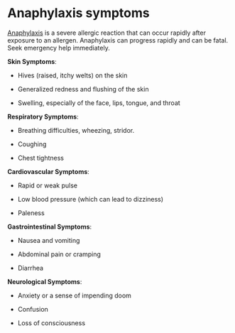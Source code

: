 [//]: # (
source: gpt-3 + jph editing
tags: symptoms
)

# Anaphylaxis symptoms

[Anaphylaxis](../anaphylaxis/) is a severe allergic reaction that can occur rapidly after exposure to an allergen. Anaphylaxis can progress rapidly and can be fatal. Seek emergency help immediately.

**Skin Symptoms**:

* Hives (raised, itchy welts) on the skin

* Generalized redness and flushing of the skin

* Swelling, especially of the face, lips, tongue, and throat

**Respiratory Symptoms**:

* Breathing difficulties, wheezing, stridor.

* Coughing

* Chest tightness

**Cardiovascular Symptoms**:

* Rapid or weak pulse

* Low blood pressure (which can lead to dizziness)

* Paleness

**Gastrointestinal Symptoms**:

* Nausea and vomiting

* Abdominal pain or cramping

* Diarrhea

**Neurological Symptoms**:

* Anxiety or a sense of impending doom

* Confusion

* Loss of consciousness
